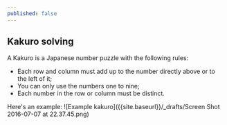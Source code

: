 ```yaml
---
published: false
---
```

## Kakuro solving

A Kakuro is a Japanese number puzzle with the following rules:
  - Each row and column must add up to the number directly above or to the left of it;
  - You can only use the numbers one to nine;
  - Each number in the row or column must be distinct.

Here's an example:
![Example kakuro]({{site.baseurl}}/_drafts/Screen Shot 2016-07-07 at 22.37.45.png)

